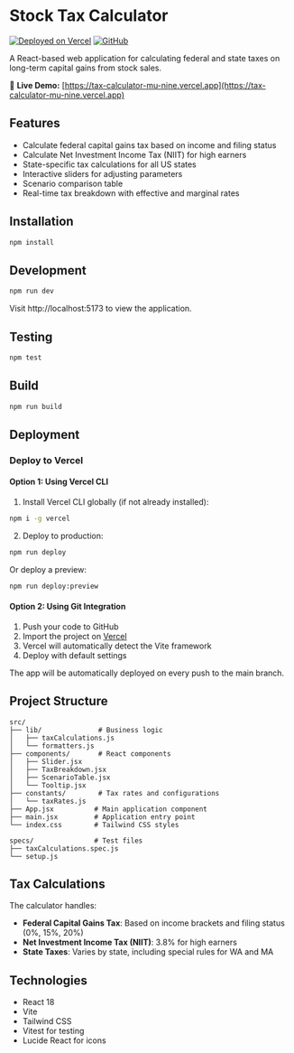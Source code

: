 # Stock Tax Calculator

[![Deployed on Vercel](https://img.shields.io/badge/Deployed%20on-Vercel-black?style=flat&logo=vercel)](https://tax-calculator-mu-nine.vercel.app)
[![GitHub](https://img.shields.io/badge/GitHub-Repository-blue?style=flat&logo=github)](https://github.com/idvorkin/tax-calculator)

A React-based web application for calculating federal and state taxes on long-term capital gains from stock sales.

🚀 **Live Demo:** [https://tax-calculator-mu-nine.vercel.app](https://tax-calculator-mu-nine.vercel.app)

## Features

- Calculate federal capital gains tax based on income and filing status
- Calculate Net Investment Income Tax (NIIT) for high earners
- State-specific tax calculations for all US states
- Interactive sliders for adjusting parameters
- Scenario comparison table
- Real-time tax breakdown with effective and marginal rates

## Installation

```bash
npm install
```

## Development

```bash
npm run dev
```

Visit http://localhost:5173 to view the application.

## Testing

```bash
npm test
```

## Build

```bash
npm run build
```

## Deployment

### Deploy to Vercel

#### Option 1: Using Vercel CLI

1. Install Vercel CLI globally (if not already installed):
```bash
npm i -g vercel
```

2. Deploy to production:
```bash
npm run deploy
```

Or deploy a preview:
```bash
npm run deploy:preview
```

#### Option 2: Using Git Integration

1. Push your code to GitHub
2. Import the project on [Vercel](https://vercel.com/new)
3. Vercel will automatically detect the Vite framework
4. Deploy with default settings

The app will be automatically deployed on every push to the main branch.

## Project Structure

```
src/
├── lib/              # Business logic
│   ├── taxCalculations.js
│   └── formatters.js
├── components/       # React components
│   ├── Slider.jsx
│   ├── TaxBreakdown.jsx
│   ├── ScenarioTable.jsx
│   └── Tooltip.jsx
├── constants/        # Tax rates and configurations
│   └── taxRates.js
├── App.jsx          # Main application component
├── main.jsx         # Application entry point
└── index.css        # Tailwind CSS styles

specs/               # Test files
├── taxCalculations.spec.js
└── setup.js
```

## Tax Calculations

The calculator handles:

- **Federal Capital Gains Tax**: Based on income brackets and filing status (0%, 15%, 20%)
- **Net Investment Income Tax (NIIT)**: 3.8% for high earners
- **State Taxes**: Varies by state, including special rules for WA and MA

## Technologies

- React 18
- Vite
- Tailwind CSS
- Vitest for testing
- Lucide React for icons